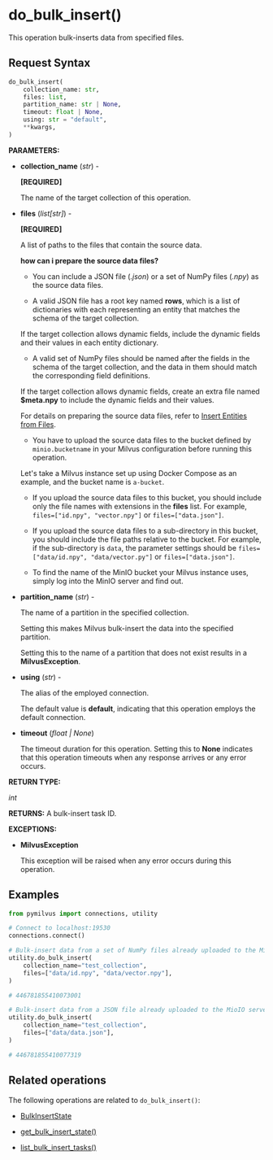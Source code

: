 # do_bulk_insert()

This operation bulk-inserts data from specified files.

## Request Syntax

```python
do_bulk_insert(
    collection_name: str,
    files: list,
    partition_name: str | None,
    timeout: float | None,
    using: str = "default",
    **kwargs,
)
```

__PARAMETERS:__

- __collection_name__ (_str_) -

    __[REQUIRED]__

    The name of the target collection of this operation.

- __files__ (_list[str]_) -

    __[REQUIRED]__

    A list of paths to the files that contain the source data. 

    <div class="admonition note">

    <p><b>how can i prepare the source data files?</b></p>

    <ul>
    <li><p>You can include a JSON file (<em>.json</em>) or a set of NumPy files (<em>.npy</em>) as the source data files.</p></li>
    <li><p>A valid JSON file has a root key named <strong>rows</strong>, which is a list of dictionaries with each representing an entity that matches the schema of the target collection.</p></li>
    </ul>
    <p>If the target collection allows dynamic fields, include the dynamic fields and their values in each entity dictionary.</p>
    <ul>
    <li>A valid set of NumPy files should be named after the fields in the schema of the target collection, and the data in them should match the corresponding field definitions. </li>
    </ul>
    <p>If the target collection allows dynamic fields, create an extra file named <strong>$meta.npy</strong> to include the dynamic fields and their values.</p>
    <p>For details on preparing the source data files, refer to <a href="https://milvus.io/docs/bulk_insert.md">Insert Entities from Files</a>.</p>
    <ul>
    <li>You have to upload the source data files to the bucket defined by <code>minio.bucketname</code> in your Milvus configuration before running this operation. </li>
    </ul>
    <p>Let's take a Milvus instance set up using Docker Compose as an example, and the bucket name is <code>a-bucket</code>.</p>
    <ul>
    <li><p>If you upload the source data files to this bucket, you should include only the file names with extensions in the <strong>files</strong> list. For example, <code>files=["id.npy", "vector.npy"]</code> or <code>files=["data.json"]</code>.</p></li>
    <li><p>If you upload the source data files to a sub-directory in this bucket, you should include the file paths relative to the bucket. For example, if the sub-directory is <code>data</code>, the parameter settings should be <code>files=["data/id.npy", "data/vector.py"]</code> or <code>files=["data.json"]</code>.</p></li>
    <li><p>To find the name of the MinIO bucket your Milvus instance uses, simply log into the MinIO server and find out. </p></li>
    </ul>

    </div>

- __partition_name__ (_str_) -

    The name of a partition in the specified collection.

    Setting this makes Milvus bulk-insert the data into the specified partition.

    Setting this to the name of a partition that does not exist results in a __MilvusException__.

- __using__ (_str_) - 

    The alias of the employed connection.

    The default value is __default__, indicating that this operation employs the default connection.

- __timeout__ (_float _|_ None_)  

    The timeout duration for this operation. Setting this to __None__ indicates that this operation timeouts when any response arrives or any error occurs.

__RETURN TYPE:__

_int_

__RETURNS:__
A bulk-insert task ID.

__EXCEPTIONS:__

- __MilvusException__

    This exception will be raised when any error occurs during this operation.

## Examples

```python
from pymilvus import connections, utility

# Connect to localhost:19530
connections.connect()

# Bulk-insert data from a set of NumPy files already uploaded to the MioIO server
utility.do_bulk_insert(
    collection_name="test_collection",
    files=["data/id.npy", "data/vector.npy"],
)

# 446781855410073001

# Bulk-insert data from a JSON file already uploaded to the MioIO server
utility.do_bulk_insert(
    collection_name="test_collection",
    files=["data/data.json"],
) 

# 446781855410077319
```

## Related operations

The following operations are related to `do_bulk_insert()`:

- [BulkInsertState](./BulkInsertState.md)

- [get_bulk_insert_state()](./get_bulk_insert_state.md)

- [list_bulk_insert_tasks()](./list_bulk_insert_tasks.md)

